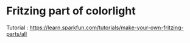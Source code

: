 # Fritzing part of colorlight

Tutorial : https://learn.sparkfun.com/tutorials/make-your-own-fritzing-parts/all
